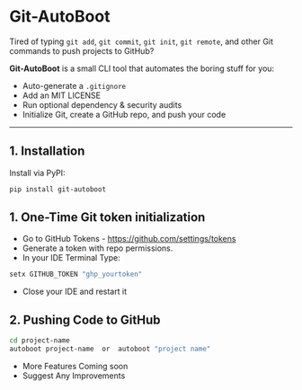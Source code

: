# Git-AutoBoot

Tired of typing `git add`, `git commit`, `git init`, `git remote`, and other Git commands to push projects to GitHub?  

**Git-AutoBoot** is a small CLI tool that automates the boring stuff for you:

- Auto-generate a `.gitignore`
- Add an MIT LICENSE
- Run optional dependency & security audits
- Initialize Git, create a GitHub repo, and push your code

---

## 1. Installation

Install via PyPI:

```bash
pip install git-autoboot
```
## 1. One-Time Git token initialization

- Go to GitHub Tokens - https://github.com/settings/tokens
- Generate a token with repo permissions.
- In your IDE Terminal Type:
```bash
setx GITHUB_TOKEN "ghp_yourtoken"
```
- Close your IDE and restart it

## 2. Pushing Code to GitHub
```bash
cd project-name
autoboot project-name  or  autoboot "project name"
```
- More Features Coming soon
- Suggest Any Improvements
